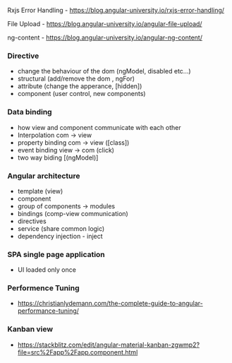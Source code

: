 Rxjs Error Handling - https://blog.angular-university.io/rxjs-error-handling/

File Upload - https://blog.angular-university.io/angular-file-upload/

ng-content - https://blog.angular-university.io/angular-ng-content/


### Directive
- change the behaviour of the dom (ngModel, disabled etc...)
- structural (add/remove the dom , ngFor)
- attribute (change the apperance, [hidden])
- component (user control, new components)

### Data binding
- how view and component communicate with each other
- Interpolation com -> view
- property binding com -> view ([class])
- event binding view -> com (click)
- two way biding [(ngModel)]

### Angular architecture
- template (view)
- component
- group of components -> modules
- bindings (comp-view communication)
- directives
- service (share common logic) 
- dependency injection - inject


### SPA single page application
- UI loaded only once


### Performence Tuning
- https://christianlydemann.com/the-complete-guide-to-angular-performance-tuning/

### Kanban view
- https://stackblitz.com/edit/angular-material-kanban-zgwmp2?file=src%2Fapp%2Fapp.component.html
